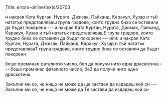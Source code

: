 Title: errors-online/texts/20703

и накрая Ката Курган, Нурата, Джизак, Пайканд, Каракул, Хузар и тъй нататък представляваш група градове, които трудно биха се оставили да бъдат покорени --- и накрая Ката Курган, Нурата, Джизак, Пайканд, Каракул, Хузар и тъй нататък представлявашЕ група градове, които трудно биха се оставили да бъдат покорени --- или: и накрая Ката Курган, Нурата, Джизак, Пайканд, Каракул, Хузар и тъй нататък представляваТ група градове, които трудно биха се оставили да бъдат покорени

беше преминал фаталното число, бел да получи нито една драскотина --- беше преминал фаталното число, беЗ да получи нито една драскотина

Закълни ми се, че нищо не може да ще застави да издадеш кой си --- Закълни ми се, че нищо не може да Те застави да издадеш кой си
